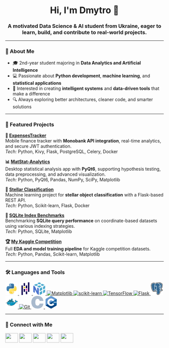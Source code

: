 <h1 align="center">Hi, I'm Dmytro 👋</h1>
<h3 align="center">A motivated Data Science & AI student from Ukraine, eager to learn, build, and contribute to real-world projects.</h3>

---

### 🧠 About Me  
- 🎓 2nd-year student majoring in **Data Analytics and Artificial Intelligence**  
- 💻 Passionate about **Python development**, **machine learning**, and **statistical applications**  
- 🚀 Interested in creating **intelligent systems** and **data-driven tools** that make a difference  
- 🔍 Always exploring better architectures, cleaner code, and smarter solutions  

---

### 🧩 Featured Projects  

**💸 [ExpensesTracker](https://github.com/deyme17/ExpensesTracker)**  
Mobile finance tracker with **Monobank API integration**, real-time analytics, and secure JWT authentication.  
*Tech:* Python, Kivy, Flask, PostgreSQL, Celery, Docker  

**📊 [MatStat-Analytics](https://github.com/deyme17/MatStat-Analytics)**  
Desktop statistical analysis app with **PyQt6**, supporting hypothesis testing, data preprocessing, and advanced visualization.  
*Tech:* Python, PyQt6, Pandas, NumPy, SciPy, Matplotlib  

**🌌 [Stellar Classification](https://github.com/deyme17/Stellar_Classification)**  
Machine learning project for **stellar object classification** with a Flask-based REST API.  
*Tech:* Python, Scikit-learn, Flask, Docker  

**🧮 [SQLite Index Benchmarks](https://github.com/deyme17/SQLite_Index_benchmarks)**  
Benchmarking **SQLite query performance** on coordinate-based datasets using various indexing strategies.  
*Tech:* Python, SQLite, Matplotlib  

**🏆 [My Kaggle Competition](https://github.com/deyme17/MyKaggleCompetitions)**  
Full **EDA and model training pipeline** for Kaggle competition datasets.  
*Tech:* Python, Pandas, Scikit-learn, Matplotlib  

---

### 🛠️ Languages and Tools  
<p align="left">
  <a href="https://www.python.org" target="_blank" rel="noreferrer">
    <img src="https://raw.githubusercontent.com/devicons/devicon/master/icons/python/python-original.svg" width="40" height="40" alt="Python"/>
  </a>
  <a href="https://pandas.pydata.org/" target="_blank" rel="noreferrer">
    <img src="https://raw.githubusercontent.com/devicons/devicon/master/icons/pandas/pandas-original.svg" width="40" height="40" alt="Pandas"/>
  </a>
  <a href="https://numpy.org/" target="_blank" rel="noreferrer">
    <img src="https://raw.githubusercontent.com/devicons/devicon/master/icons/numpy/numpy-original.svg" width="40" height="40" alt="NumPy"/>
  </a>
  <a href="https://matplotlib.org/" target="_blank" rel="noreferrer">
    <img src="https://raw.githubusercontent.com/simple-icons/simple-icons/develop/icons/matplotlib.svg" width="40" height="40" alt="Matplotlib"/>
  </a>
  <a href="https://scikit-learn.org/" target="_blank" rel="noreferrer">
    <img src="https://upload.wikimedia.org/wikipedia/commons/0/05/Scikit_learn_logo_small.svg" width="40" height="40" alt="scikit-learn"/>
  </a>
  <a href="https://www.tensorflow.org/" target="_blank" rel="noreferrer">
    <img src="https://www.vectorlogo.zone/logos/tensorflow/tensorflow-icon.svg" width="40" height="40" alt="TensorFlow"/>
  </a>
  <a href="https://flask.palletsprojects.com/" target="_blank" rel="noreferrer">
    <img src="https://www.vectorlogo.zone/logos/pocoo_flask/pocoo_flask-icon.svg" width="40" height="40" alt="Flask"/>
  </a>
  <a href="https://www.postgresql.org/" target="_blank" rel="noreferrer">
    <img src="https://raw.githubusercontent.com/devicons/devicon/master/icons/postgresql/postgresql-original.svg" width="40" height="40" alt="PostgreSQL"/>
  </a>
  <a href="https://www.docker.com/" target="_blank" rel="noreferrer">
    <img src="https://raw.githubusercontent.com/devicons/devicon/master/icons/docker/docker-original.svg" width="40" height="40" alt="Docker"/>
  </a>
  <a href="https://git-scm.com/" target="_blank" rel="noreferrer">
    <img src="https://www.vectorlogo.zone/logos/git-scm/git-scm-icon.svg" width="40" height="40" alt="Git"/>
  </a>
  <a href="https://www.cprogramming.com/" target="_blank" rel="noreferrer">
    <img src="https://raw.githubusercontent.com/devicons/devicon/master/icons/c/c-original.svg" width="40" height="40" alt="C"/>
  </a>
  <a href="https://www.w3schools.com/cpp/" target="_blank" rel="noreferrer">
    <img src="https://raw.githubusercontent.com/devicons/devicon/master/icons/cplusplus/cplusplus-original.svg" width="40" height="40" alt="C++"/>
  </a>
</p>

---

### 🤝 Connect with Me
<p align="left">
  <a href="https://linkedin.com/in/dmytro-shcherbynskyi" target="blank"><img src="https://raw.githubusercontent.com/rahuldkjain/github-profile-readme-generator/master/src/images/icons/Social/linked-in-alt.svg" height="30" width="40" /></a>
  <a href="https://kaggle.com/dmytroshcherbynskyi" target="blank"><img src="https://raw.githubusercontent.com/rahuldkjain/github-profile-readme-generator/master/src/images/icons/Social/kaggle.svg" height="30" width="40" /></a>
  <a href="https://medium.com/@deyme17" target="blank"><img src="https://raw.githubusercontent.com/rahuldkjain/github-profile-readme-generator/master/src/images/icons/Social/medium.svg" height="30" width="40" /></a>
  <a href="https://www.hackerrank.com/deyme17" target="blank"><img src="https://raw.githubusercontent.com/rahuldkjain/github-profile-readme-generator/master/src/images/icons/Social/hackerrank.svg" height="30" width="40" /></a>
  <a href="https://www.leetcode.com/deyme17" target="blank"><img src="https://raw.githubusercontent.com/rahuldkjain/github-profile-readme-generator/master/src/images/icons/Social/leet-code.svg" height="30" width="40" /></a>
</p>
